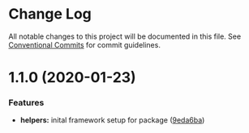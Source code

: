 # Change Log

All notable changes to this project will be documented in this file.
See [Conventional Commits](https://conventionalcommits.org) for commit guidelines.

# 1.1.0 (2020-01-23)


### Features

* **helpers:** inital framework setup for package ([9eda6ba](https://github.com/agrc-widgets/kitchen-sink/commit/9eda6ba829ad72b8ab299ff79bdedd0ad99a5227))
